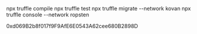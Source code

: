 npx truffle compile
npx truffle test
npx truffle migrate --network kovan
npx truffle console --network ropsten

0xd069B2b8f017f9F9AfE6E0543A62cee680B2898D